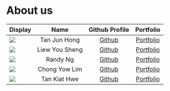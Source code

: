 # About us


Display | Name | Github Profile | Portfolio 
--------|:----:|:--------------:|:---------:
![](https://via.placeholder.com/100.png?text=Photo) | Tan Jun Hong | [Github](https://github.com/TanJunHong) | [Portfolio](docs/team/johndoe.md)
![](https://via.placeholder.com/100.png?text=Photo) | Liew You Sheng | [Github](https://github.com/GoldenCorgi) | [Portfolio](docs/team/johndoe.md)
![](https://via.placeholder.com/100.png?text=Photo) | Randy Ng | [Github](https://github.com/randynyl/) | [Portfolio](docs/team/johndoe.md)
![](https://via.placeholder.com/100.png?text=Photo) | Chong Yow Lim | [Github](https://github.com/ychong032) | [Portfolio](docs/team/johndoe.md)
![](https://via.placeholder.com/100.png?text=Photo) | Tan Kiat Hwe | [Github](https://github.com/) | [Portfolio](docs/team/johndoe.md)

